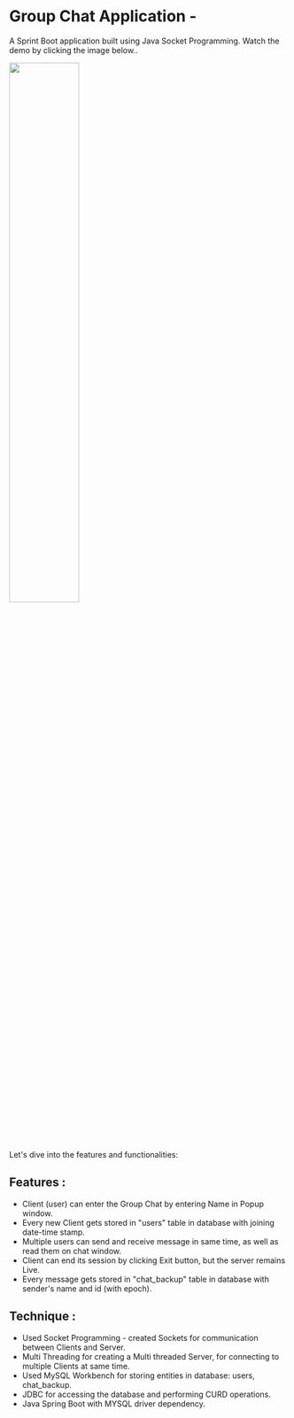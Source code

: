 # Group Chat Application -
A Sprint Boot application built using Java Socket Programming. Watch the demo by clicking the image below..

[<img src="https://img.youtube.com/vi/k36u4U7fp98/0.jpg" width="50%">](https://www.youtube.com/watch?v=k36u4U7fp98)

Let's dive into the features and functionalities:

## Features :

- Client (user) can enter the Group Chat by entering Name in Popup window.
- Every new Client gets stored in "users" table in database with joining date-time stamp.
- Multiple users can send and receive message in same time, as well as read them on chat window.
- Client can end its session by clicking Exit button, but the server remains Live.
- Every message gets stored in "chat_backup" table in database with sender's name and id (with epoch).

## Technique :

- Used Socket Programming - created Sockets for communication between Clients and Server.
- Multi Threading for creating a Multi threaded Server, for connecting to multiple Clients at same time.
- Used MySQL Workbench for storing entities in database: users, chat_backup.
- JDBC for accessing the database and performing CURD operations.
- Java Spring Boot with MYSQL driver dependency.
